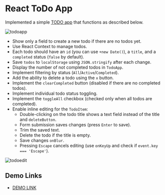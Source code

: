 # React ToDo App

Implemented a simple [TODO app](https://mate-academy.github.io/react_todo-app/) that functions as described below.

![todoapp](./description/todoapp.gif)

- Show only a field to create a new todo if there are no todos yet.
- Use React Context to manage todos.
- Each todo should have an `id` (you can use `+new Date()`), a `title`, and a `completed` status (`false` by default).
- Save `todos` to `localStorage` using `JSON.stringify` after each change.
- Display the number of not completed todos in `TodoApp`.
- Implement filtering by status (`All`/`Active`/`Completed`).
- Add the ability to delete a todo using the `x` button.
- Implement the `clearCompleted` button (disabled if there are no completed todos).
- Implement individual todo status toggling.
- Implement the `toggleAll` checkbox (checked only when all todos are completed).
- Enable inline editing for the `TodoItem`:
    - Double-clicking on the todo title shows a text field instead of the title and `deleteButton`.
    - Form submission saves changes (press `Enter` to save).
    - Trim the saved text.
    - Delete the todo if the title is empty.
    - Save changes `onBlur`.
    - Pressing `Escape` cancels editing (use `onKeyUp` and check if `event.key === 'Escape'`).

![todoedit](./description/edittodo.gif)


## Demo Links

- [DEMO LINK](https://AndriiZakharenko.github.io/react_todo-app/)
